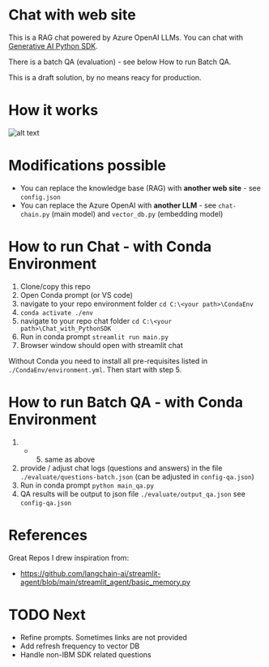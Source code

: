 # Chat with web site
This is a RAG chat powered by Azure OpenAI LLMs. You can chat with [Generative AI Python SDK](https://github.com/IBM/).

There is a batch QA (evaluation) - see below How to run Batch QA.

This is a draft solution, by no means reacy for production.

# How it works
![alt text](https://github.com/jcinert/Experiments/tree/main/LLM/RAG/Chat_with_PythonSDK/docs/architecture2.png "Chat architecture")

# Modifications possible
- You can replace the knowledge base (RAG) with __another web site__ - see `config.json`
- You can replace the Azure OpenAI with __another LLM__ - see `chat-chain.py` (main model) and `vector_db.py` (embedding model)

# How to run Chat - with Conda Environment
1. Clone/copy this repo
2. Open Conda prompt (or VS code)
3. navigate to your repo environment folder `cd C:\<your path>\CondaEnv`
4. `conda activate ./env`
5. navigate to your repo chat folder `cd C:\<your path>\Chat_with_PythonSDK`
6. Run in conda prompt `streamlit run main.py`
7. Browser window should open with streamlit chat

Without Conda you need to install all pre-requisites listed in `./CondaEnv/environment.yml`. Then start with step 5.

# How to run Batch QA - with Conda Environment
1. - 5. same as above
6. provide / adjust chat logs (questions and answers) in the file `./evaluate/questions-batch.json` (can be adjusted in `config-qa.json`)
7. Run in conda prompt `python main_qa.py`
7. QA results will be output to json file `./evaluate/output_qa.json` see `config-qa.json`

# References
Great Repos I drew inspiration from:
- https://github.com/langchain-ai/streamlit-agent/blob/main/streamlit_agent/basic_memory.py

# TODO Next
- Refine prompts. Sometimes links are not provided
- Add refresh frequency to vector DB
- Handle non-IBM SDK related questions